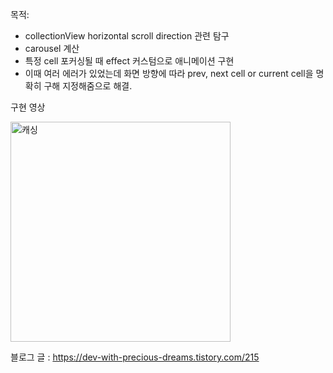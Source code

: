 목적:

- collectionView horizontal scroll direction 관련 탐구
- carousel 계산
- 특정 cell 포커싱될 때 effect 커스텀으로 애니메이션 구현
- 이때 여러 에러가 있었는데 화면 방향에 따라 prev, next cell or current cell을 명확히 구해 지정해줌으로 해결.

구현 영상

<img width="352" alt="캐싱" src="https://user-images.githubusercontent.com/96910404/228342322-6b079676-bb5f-4a68-9762-e732eec0e140.gif">



블로그 글 : https://dev-with-precious-dreams.tistory.com/215

